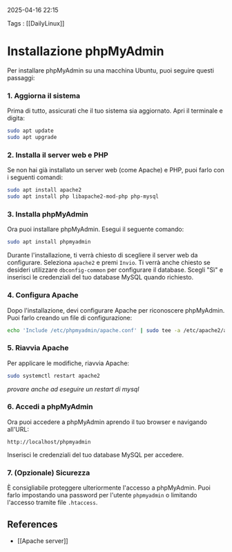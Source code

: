 2025-04-16 22:15

Tags : [[DailyLinux]]

# Installazione phpMyAdmin

Per installare phpMyAdmin su una macchina Ubuntu, puoi seguire questi passaggi:

### 1. Aggiorna il sistema
Prima di tutto, assicurati che il tuo sistema sia aggiornato. Apri il terminale e digita:

```bash
sudo apt update
sudo apt upgrade
```

### 2. Installa il server web e PHP
Se non hai già installato un server web (come Apache) e PHP, puoi farlo con i seguenti comandi:

```bash
sudo apt install apache2
sudo apt install php libapache2-mod-php php-mysql
```

### 3. Installa phpMyAdmin
Ora puoi installare phpMyAdmin. Esegui il seguente comando:

```bash
sudo apt install phpmyadmin
```

Durante l'installazione, ti verrà chiesto di scegliere il server web da configurare. Seleziona `apache2` e premi `Invio`. Ti verrà anche chiesto se desideri utilizzare `dbconfig-common` per configurare il database. Scegli "Sì" e inserisci le credenziali del tuo database MySQL quando richiesto.

### 4. Configura Apache
Dopo l'installazione, devi configurare Apache per riconoscere phpMyAdmin. Puoi farlo creando un file di configurazione:

```bash
echo 'Include /etc/phpmyadmin/apache.conf' | sudo tee -a /etc/apache2/apache2.conf
```

### 5. Riavvia Apache
Per applicare le modifiche, riavvia Apache:

```bash
sudo systemctl restart apache2
```

*provare anche ad eseguire un restart di mysql*
### 6. Accedi a phpMyAdmin
Ora puoi accedere a phpMyAdmin aprendo il tuo browser e navigando all'URL:

```
http://localhost/phpmyadmin
```

Inserisci le credenziali del tuo database MySQL per accedere.

### 7. (Opzionale) Sicurezza
È consigliabile proteggere ulteriormente l'accesso a phpMyAdmin. Puoi farlo impostando una password per l'utente `phpmyadmin` o limitando l'accesso tramite file `.htaccess`.

## References

- [[Apache server]]